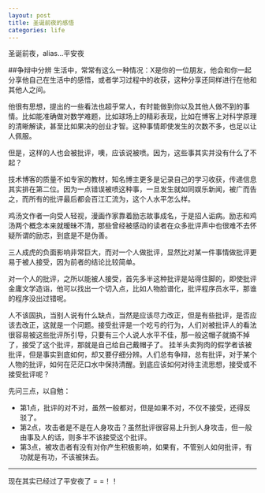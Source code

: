 ```yaml
---
layout: post
title: 圣诞前夜的感悟
categories: life
---
```

圣诞前夜，alias...平安夜

##争辩中分辨
  生活中，常常有这么一种情况：X是你的一位朋友，他会和你一起分享他自己在生活中的感悟，或者学习过程中的收获，这种分享还同样进行在他和其他人之间。
  
  他很有思想，提出的一些看法也超乎常人，有时能做到你以及其他人做不到的事情。比如能准确做对数学难题，比如球场上的精彩表现，比如在博客上对科学原理的清晰解读，甚至比如果决的创业才智。这种事情即使发生的次数不多，也足以让人佩服。
  
  但是，这样的人也会被批评，噢，应该说被喷。因为，这些事其实并没有什么了不起？
  
  技术博客的质量不如专家的教材，知名博主更多是记录自己的学习收获，传递信息其实排在第二位。因为一点错误被喷这种事，一旦发生就如同娱乐新闻，被广而告之，而所有的批评最后都会百江汇流为，这个人水平怎么样。
  
  鸡汤文作者一向受人轻视，漫画作家靠着励志故事成名，于是招人诟病。励志和鸡汤两个概念本来就暧昧不清，那些曾经被感动的读者在众多批评声中也很难不去怀疑所谓的励志，到底是不是伪善。
  
  三人成虎的负面影响非常巨大，而对一个人做批评，显然比对某一件事情做批评更易于被人接受，因为前者的结论比较简单。
  
  对一个人的批评，之所以能被人接受，首先多半这种批评是站得住脚的，即使批评金庸文学造诣，他可以找出一个切入点，比如人物脸谱化，批评程序员水平，那谁的程序没出过错呢。
	
  人不该固执，当别人说有什么缺点，当然是应该尽力改正，但是有些批评，是否应该去改正，这就是一个问题。接受批评是一个吃亏的行为，人们对被批评人的看法很容易被这些批评所引导，只要有三个人说人水平不佳，那一般这帽子就摘不掉了，接受了这个批评，那就是自己给自己戴帽子了。
  挂羊头卖狗肉的假学者该被批评，但是事实到底如何，却又要仔细分辨。人们总有争辩，总有批评，对于某个人物的批评，如何在茫茫口水中保持清醒。到底应该如何对待主流思想，接受或不接受批评呢？
  
  先问三点，以自勉：

  * 第1点，批评的对不对，虽然一般都对，但是如果不对，不仅不接受，还得反驳了。
  * 第2点，攻击者是不是在人身攻击？虽然批评很容易上升到人身攻击，但一般由事及人的话，则多半不该接受这个批评。
  * 第3点，被攻击者有没有对你产生积极影响，如果有，不管别人如何批评，有功就是有功，不该被抹去。

----
  现在其实已经过了平安夜了 = =！！
